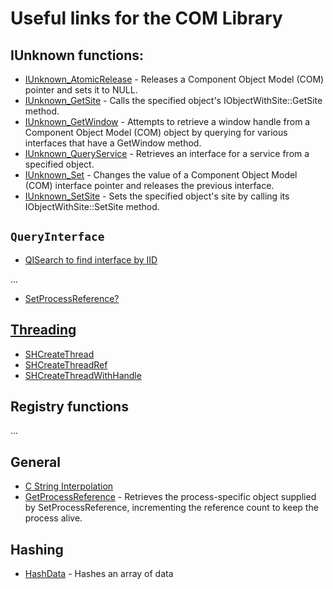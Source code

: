 # Useful links for the COM Library

## IUnknown functions:

* [IUnknown_AtomicRelease]() - Releases a Component Object Model (COM) pointer and sets it to NULL.
* [IUnknown_GetSite]() - Calls the specified object's IObjectWithSite::GetSite method.
* [IUnknown_GetWindow]() - Attempts to retrieve a window handle from a Component Object Model (COM) object by querying for various interfaces that have a GetWindow method.
* [IUnknown_QueryService]() - Retrieves an interface for a service from a specified object.
* [IUnknown_Set]() - Changes the value of a Component Object Model (COM) interface pointer and releases the previous interface.
* [IUnknown_SetSite]() - Sets the specified object's site by calling its IObjectWithSite::SetSite method.

## `QueryInterface`

* [QISearch to find interface by IID](https://docs.microsoft.com/en-us/windows/desktop/api/shlwapi/nf-shlwapi-qisearch)

...


* [SetProcessReference?](https://docs.microsoft.com/en-us/windows/desktop/api/shlwapi/nf-shlwapi-setprocessreference)




## [Threading](https://docs.microsoft.com/en-us/windows/desktop/shell/managing-thread-references)

* [SHCreateThread](https://docs.microsoft.com/en-us/windows/desktop/api/shlwapi/nf-shlwapi-shcreatethread)
* [SHCreateThreadRef](https://docs.microsoft.com/en-us/windows/desktop/api/shlwapi/nf-shlwapi-shcreatethreadref)
* [SHCreateThreadWithHandle](https://docs.microsoft.com/en-us/windows/desktop/api/shlwapi/nf-shlwapi-shcreatethreadwithhandle)

## Registry functions

...

## General

* [C String Interpolation](https://docs.microsoft.com/en-us/windows/desktop/api/shlwapi/nf-shlwapi-wvnsprintfw)
* [GetProcessReference](https://docs.microsoft.com/en-us/windows/desktop/api/shlwapi/nf-shlwapi-getprocessreference) - Retrieves the process-specific object supplied by SetProcessReference, incrementing the reference count to keep the process alive.


## Hashing

* [HashData](https://docs.microsoft.com/en-us/windows/desktop/api/shlwapi/nf-shlwapi-hashdata) - Hashes an array of data
